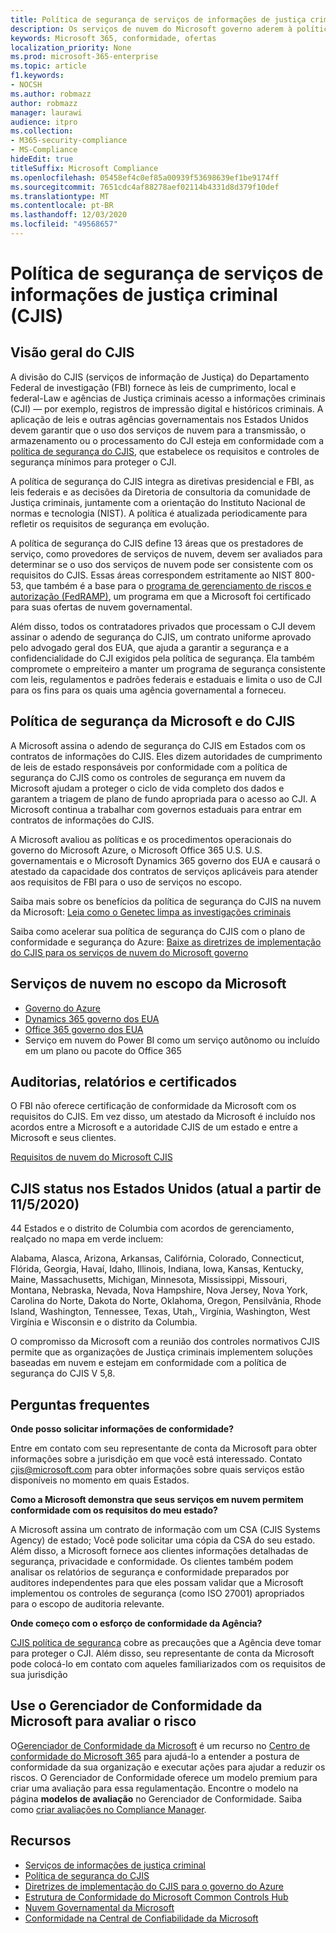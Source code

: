```yaml
---
title: Política de segurança de serviços de informações de justiça criminal (CJIS)
description: Os serviços de nuvem do Microsoft governo aderem à política de segurança de serviços de informações de justiça criminal dos EUA.
keywords: Microsoft 365, conformidade, ofertas
localization_priority: None
ms.prod: microsoft-365-enterprise
ms.topic: article
f1.keywords:
- NOCSH
ms.author: robmazz
author: robmazz
manager: laurawi
audience: itpro
ms.collection:
- M365-security-compliance
- MS-Compliance
hideEdit: true
titleSuffix: Microsoft Compliance
ms.openlocfilehash: 05458ef4c0ef85a00939f53698639ef1be9174ff
ms.sourcegitcommit: 7651cdc4af88278aef02114b4331d8d379f10def
ms.translationtype: MT
ms.contentlocale: pt-BR
ms.lasthandoff: 12/03/2020
ms.locfileid: "49568657"
---
```

# <a name="criminal-justice-information-services-cjis-security-policy"></a>Política de segurança de serviços de informações de justiça criminal (CJIS)

## <a name="cjis-overview"></a>Visão geral do CJIS

A divisão do CJIS (serviços de informação de Justiça) do Departamento Federal de investigação (FBI) fornece às leis de cumprimento, local e federal-Law e agências de Justiça criminais acesso a informações criminais (CJI) — por exemplo, registros de impressão digital e históricos criminais. A aplicação de leis e outras agências governamentais nos Estados Unidos devem garantir que o uso dos serviços de nuvem para a transmissão, o armazenamento ou o processamento do CJI esteja em conformidade com a [política de segurança do CJIS](https://aka.ms/cjis-security-policy), que estabelece os requisitos e controles de segurança mínimos para proteger o CJI.

A política de segurança do CJIS integra as diretivas presidencial e FBI, as leis federais e as decisões da Diretoria de consultoria da comunidade de Justiça criminais, juntamente com a orientação do Instituto Nacional de normas e tecnologia (NIST). A política é atualizada periodicamente para refletir os requisitos de segurança em evolução.

A política de segurança do CJIS define 13 áreas que os prestadores de serviço, como provedores de serviços de nuvem, devem ser avaliados para determinar se o uso dos serviços de nuvem pode ser consistente com os requisitos do CJIS. Essas áreas correspondem estritamente ao NIST 800-53, que também é a base para o [programa de gerenciamento de riscos e autorização (FedRAMP)](offering-FedRAMP.md), um programa em que a Microsoft foi certificado para suas ofertas de nuvem governamental.

Além disso, todos os contratadores privados que processam o CJI devem assinar o adendo de segurança do CJIS, um contrato uniforme aprovado pelo advogado geral dos EUA, que ajuda a garantir a segurança e a confidencialidade do CJI exigidos pela política de segurança. Ela também compromete o empreiteiro a manter um programa de segurança consistente com leis, regulamentos e padrões federais e estaduais e limita o uso de CJI para os fins para os quais uma agência governamental a forneceu.

## <a name="microsoft-and-cjis-security-policy"></a>Política de segurança da Microsoft e do CJIS

A Microsoft assina o adendo de segurança do CJIS em Estados com os contratos de informações do CJIS. Eles dizem autoridades de cumprimento de leis de estado responsáveis por conformidade com a política de segurança do CJIS como os controles de segurança em nuvem da Microsoft ajudam a proteger o ciclo de vida completo dos dados e garantem a triagem de plano de fundo apropriada para o acesso ao CJI. A Microsoft continua a trabalhar com governos estaduais para entrar em contratos de informações do CJIS.

A Microsoft avaliou as políticas e os procedimentos operacionais do governo do Microsoft Azure, o Microsoft Office 365 U.S. U.S. governamentais e o Microsoft Dynamics 365 governo dos EUA e causará o atestado da capacidade dos contratos de serviços aplicáveis para atender aos requisitos de FBI para o uso de serviços no escopo.

Saiba mais sobre os benefícios da política de segurança do CJIS na nuvem da Microsoft: [Leia como o Genetec limpa as investigações criminais](https://customers.microsoft.com/story/genetec)

Saiba como acelerar sua política de segurança do CJIS com o plano de conformidade e segurança do Azure: [Baixe as diretrizes de implementação do CJIS para os serviços de nuvem do Microsoft governo](https://gallery.technet.microsoft.com/CJIS-Implementation-62af7c27)

## <a name="microsoft-in-scope-cloud-services"></a>Serviços de nuvem no escopo da Microsoft

- [Governo do Azure](https://docs.microsoft.com/azure/azure-government/documentation-government-welcome)
- [Dynamics 365 governo dos EUA](https://docs.microsoft.com/power-platform/admin/microsoft-dynamics-365-government#certifications-and-accreditations)
- [Office 365 governo dos EUA](https://docs.microsoft.com/office365/servicedescriptions/office-365-platform-service-description/office-365-us-government/gcc#us-government-community-compliance)
- Serviço em nuvem do Power BI como um serviço autônomo ou incluído em um plano ou pacote do Office 365

## <a name="audits-reports-and-certificates"></a>Auditorias, relatórios e certificados

O FBI não oferece certificação de conformidade da Microsoft com os requisitos do CJIS. Em vez disso, um atestado da Microsoft é incluído nos acordos entre a Microsoft e a autoridade CJIS de um estado e entre a Microsoft e seus clientes.

[Requisitos de nuvem do Microsoft CJIS](https://aka.ms/MicrosoftCJISCloudRequirements)

## <a name="cjis-status-in-the-united-states-current-as-of-1152020"></a>CJIS status nos Estados Unidos (atual a partir de 11/5/2020)

44 Estados e o distrito de Columbia com acordos de gerenciamento, realçado no mapa em verde incluem:

Alabama, Alasca, Arizona, Arkansas, Califórnia, Colorado, Connecticut, Flórida, Georgia, Havaí, Idaho, Illinois, Indiana, Iowa, Kansas, Kentucky, Maine, Massachusetts, Michigan, Minnesota, Mississippi, Missouri, Montana, Nebraska, Nevada, Nova Hampshire, Nova Jersey, Nova York, Carolina do Norte, Dakota do Norte, Oklahoma, Oregon, Pensilvânia, Rhode Island, Washington, Tennessee, Texas, Utah,, Virgínia, Washington, West Virgínia e Wisconsin e o distrito da Columbia.

O compromisso da Microsoft com a reunião dos controles normativos CJIS permite que as organizações de Justiça criminais implementem soluções baseadas em nuvem e estejam em conformidade com a política de segurança do CJIS V 5,8.

## <a name="frequently-asked-questions"></a>Perguntas frequentes

**Onde posso solicitar informações de conformidade?**

Entre em contato com seu representante de conta da Microsoft para obter informações sobre a jurisdição em que você está interessado. Contato <cjis@microsoft.com> para obter informações sobre quais serviços estão disponíveis no momento em quais Estados.

**Como a Microsoft demonstra que seus serviços em nuvem permitem conformidade com os requisitos do meu estado?**

A Microsoft assina um contrato de informação com um CSA (CJIS Systems Agency) de estado; Você pode solicitar uma cópia da CSA do seu estado. Além disso, a Microsoft fornece aos clientes informações detalhadas de segurança, privacidade e conformidade. Os clientes também podem analisar os relatórios de segurança e conformidade preparados por auditores independentes para que eles possam validar que a Microsoft implementou os controles de segurança (como ISO 27001) apropriados para o escopo de auditoria relevante.

**Onde começo com o esforço de conformidade da Agência?**

[CJIS política de segurança](https://aka.ms/cjis-security-policy) cobre as precauções que a Agência deve tomar para proteger o CJI. Além disso, seu representante de conta da Microsoft pode colocá-lo em contato com aqueles familiarizados com os requisitos de sua jurisdição

## <a name="use-microsoft-compliance-manager-to-assess-your-risk"></a>Use o Gerenciador de Conformidade da Microsoft para avaliar o risco

O[Gerenciador de Conformidade da Microsoft](https://docs.microsoft.com/microsoft-365/compliance/compliance-manager) é um recurso no [Centro de conformidade do Microsoft 365](https://docs.microsoft.com/microsoft-365/compliance/microsoft-365-compliance-center) para ajudá-lo a entender a postura de conformidade da sua organização e executar ações para ajudar a reduzir os riscos. O Gerenciador de Conformidade oferece um modelo premium para criar uma avaliação para essa regulamentação. Encontre o modelo na página **modelos de avaliação** no Gerenciador de Conformidade. Saiba como [criar avaliações no Compliance Manager](https://docs.microsoft.com/microsoft-365/compliance/compliance-manager-assessments).

## <a name="resources"></a>Recursos

- [Serviços de informações de justiça criminal](https://aka.ms/cjis)
- [Política de segurança do CJIS](https://aka.ms/cjis-security-policy)
- [Diretrizes de implementação do CJIS para o governo do Azure](https://aka.ms/cjisimplementationguidelines)
- [Estrutura de Conformidade do Microsoft Common Controls Hub](https://www.microsoft.com/trustcenter/common-controls-hub)
- [Nuvem Governamental da Microsoft](https://go.microsoft.com/fwlink/?linkid=2087246)
- [Conformidade na Central de Confiabilidade da Microsoft](https://www.microsoft.com/trust-center/compliance/compliance-overview)
